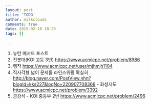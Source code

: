 ```yaml
---
layout: post
title: 'TODO'
author: milkclouds
comments: true
date: 2019-02-10 18:29
tags: []

---
```

  
1. 뉴턴 메서드 포스트  
2. 전봇대(KOI 고등 3번) https://www.acmicpc.net/problem/8986   
3. 랭작 https://www.acmicpc.net/user/mjhmjh1104  
4. 직사각형 넓이 문제들 라인스위핑 확실히 http://blog.naver.com/PostView.nhn?blogId=kks227&logNo=220907708368 - 화성지도 https://www.acmicpc.net/problem/3392  
5. 금강석 - KOI 중등부 2번 https://www.acmicpc.net/problem/2496  


